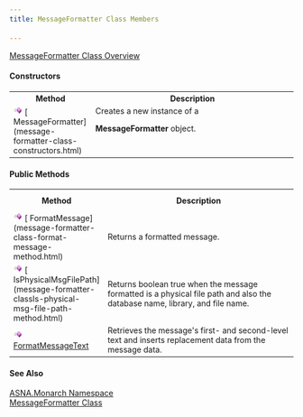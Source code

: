 ```yaml
---
title: MessageFormatter Class Members

---
```


[ MessageFormatter Class Overview](message-formatter-class.html) 
<!--mine -->

#### Constructors
<table class="mytable" cellspacing="0" cellpadding="4" width="90%">
          <colgroup>
            <col width="20%" />
            <col width="70%" />
          </colgroup>
          <tr>
            <th>Method</th>
            <th>Description</th>
          </tr>
          <tr valign="top">
            <td>  <img height="16" alt="constructor" src="images/constructor.bmp" width="16" border="0" />
              [
              MessageFormatter](message-formatter-class-constructors.html)
            </td>
            <td>Creates a new instance of a

 **MessageFormatter**  object.</td>
          </tr>
</table>

<!--mine -->

#### Public Methods
<table class="mytable" cellspacing="0" cellpadding="4" width="90%">
          <colgroup>
            <col width="20%" />
            <col width="70%" />
          </colgroup>
          <tr>
            <th style="height: 31px">Method</th>
            <th style="height: 31px">Description</th>
          </tr>
          <tr>
            <td>  <img height="16" alt="public method" src="images/methods.bmp" width="16" border="0" />
              [
              FormatMessage](message-formatter-class-format-message-method.html)
            </td>
            <td>Returns a formatted
            message.</td>
          </tr>
          <tr>
            <td>  <img height="16" alt="public method" src="images/methods.bmp" width="16" border="0" />
              [
              IsPhysicalMsgFilePath](message-formatter-classIs-physical-msg-file-path-method.html)
            </td>
            <td>Returns boolean true when
            the message formatted is a physical file path and also
            the database name, library, and file name.</td>
          </tr>
           <tr>
            <td>  <img height="16" alt="public method" src="images/methods.bmp" width="16" border="0" />
              <a shape="rect" href="amfMessageFormatterClassFormatMessageTextMethod.htm">
              FormatMessageText</a>
            </td>
            <td>Retrieves the message's first- and second-level text and inserts 
			replacement data from the message data.</td>
          </tr>
</table>

#### See Also
[ASNA.Monarch
      Namespace](monarch-namespace.html)
      <br />
      [
      MessageFormatter Class](message-formatter-class.html)
      <p />  

